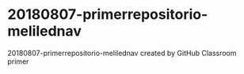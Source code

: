 # 20180807-primerrepositorio-melilednav
20180807-primerrepositorio-melilednav created by GitHub Classroom
primer
